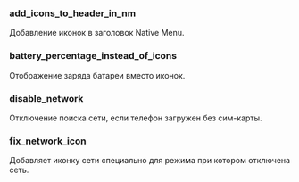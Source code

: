 ### add_icons_to_header_in_nm
Добавление иконок в заголовок Native Menu.

### battery_percentage_instead_of_icons
Отображение заряда батареи вместо иконок.

### disable_network
Отключение поиска сети, если телефон загружен без сим-карты.

### fix_network_icon
Добавляет иконку сети специально для режима при котором отключена сеть.
